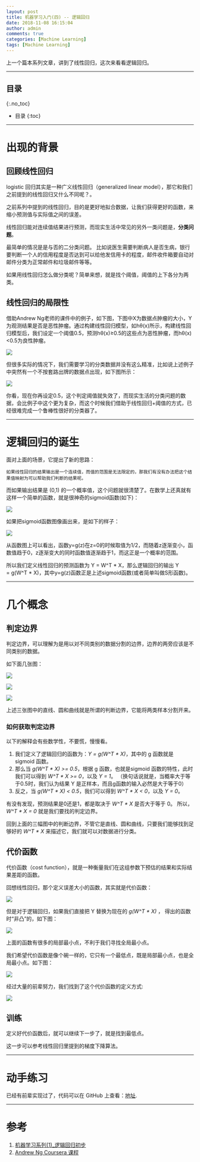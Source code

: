 ```yaml
---
layout: post
title: 机器学习入门(四) -- 逻辑回归
date: 2018-11-08 16:15:04
author: admin
comments: true
categories: [Machine Learning]
tags: [Machine Learning]
---
```


上一个篇本系列文章，讲到了线性回归，这次来看看逻辑回归。


<!-- more -->

---
## 目录
{:.no_toc}

* 目录
{:toc}
---

# 出现的背景

## 回顾线性回归

logistic 回归其实是一种广义线性回归（generalized linear model），那它和我们之前提到的线性回归又什么不同呢？。

之前系列中提到的线性回归，目的是更好地拟合数据，让我们获得更好的函数，来缩小预测值与实际值之间的误差。

线性回归能对连续值结果进行预测，而现实生活中常见的另外一类问题是，**分类问题**。

最简单的情况是是与否的二分类问题。
比如说医生需要判断病人是否生病，银行要判断一个人的信用程度是否达到可以给他发信用卡的程度，邮件收件箱要自动对邮件分类为正常邮件和垃圾邮件等等。

如果用线性回归怎么做分类呢？简单来想，就是找个阈值，阈值的上下各分为两类。

## 线性回归的局限性

借助Andrew Ng老师的课件中的例子，如下图，下图中X为数据点肿瘤的大小，Y为观测结果是否是恶性肿瘤。通过构建线性回归模型，如hθ(x)所示，构建线性回归模型后，我们设定一个阈值0.5，预测hθ(x)≥0.5的这些点为恶性肿瘤，而hθ(x)<0.5为良性肿瘤。

[![](/images/posts/logistic-regression-1.png)](/images/posts/logistic-regression-1.png)

但很多实际的情况下，我们需要学习的分类数据并没有这么精准，比如说上述例子中突然有一个不按套路出牌的数据点出现，如下图所示：

[![](/images/posts/logistic-regression-2.png)](/images/posts/logistic-regression-2.png)

你看，现在你再设定0.5，这个判定阈值就失效了，而现实生活的分类问题的数据，会比例子中这个更为复杂，而这个时候我们借助于线性回归+阈值的方式，已经很难完成一个鲁棒性很好的分类器了。

---

# 逻辑回归的诞生

面对上面的场景，它提出了新的思路：
    
    如果线性回归的结果输出是一个连续值，而值的范围是无法限定的，那我们有没有办法把这个结果值映射为可以帮助我们判断的结果呢。
    
而如果输出结果是 (0,1) 的一个概率值，这个问题就很清楚了。在数学上还真就有这样一个简单的函数，就是很神奇的sigmoid函数(如下)：

[![](/images/posts/sigmoid.png)](/images/posts/sigmoid.png)

如果把sigmoid函数图像画出来，是如下的样子：

[![](/images/posts/sigmoid-image.png)](/images/posts/sigmoid-image.png)

从函数图上可以看出，函数y=g(z)在z=0的时候取值为1/2，而随着z逐渐变小，函数值趋于0，z逐渐变大的同时函数值逐渐趋于1，而这正是一个概率的范围。

所以我们定义线性回归的预测函数为 Y = W^T * X，那么逻辑回归的输出 Y = g(W^T * X)，其中y=g(z)函数正是上述sigmoid函数(或者简单叫做S形函数)。


---

# 几个概念

## 判定边界

判定边界，可以理解为是用以对不同类别的数据分割的边界，边界的两旁应该是不同类别的数据。

如下面几张图：

[![](/images/posts/logistic-regression-3.png)](/images/posts/logistic-regression-3.png)

[![](/images/posts/logistic-regression-4.png)](/images/posts/logistic-regression-4.png)

[![](/images/posts/logistic-regression-5.png)](/images/posts/logistic-regression-5.png)

上述三张图中的直线、圆和曲线就是所谓的判断边界，它能将两类样本分割开来。

### 如何获取判定边界

以下的解释会有些数学性，不要慌，慢慢看。

1. 我们定义了逻辑回归的函数为：_Y = g(W^T * X)_，其中的 g 函数就是 sigmoid 函数。
2. 那么当 _g(W^T * X) >= 0.5_，根据 g 函数，也就是sigmoid 函数的特性，此时我们可以得到 _W^T * X >= 0_，以及 _Y = 1_。
    （换句话说就是，当概率大于等于0.5时，我们认为结果 Y 是正样本，而且g函数的输入必然是大于等于0）
3. 反之，当 _g(W^T * X) < 0.5_，我们可以得到 _W^T * X < 0_，以及 _Y = 0_。

有没有发现，预测结果是0还是1，都是取决于 _W^T * X_ 是否大于等于 0。 
所以， _W^T * X = 0_ 就是我们要找的判定边界。

回到上面的三幅图中的判断边界，不管它是直线、圆和曲线，只要我们能够找到足够好的 _W^T * X_ 来描述它，我们就可以对数据进行分类。

## 代价函数

代价函数（cost function），就是一种衡量我们在这组参数下预估的结果和实际结果差距的函数。

回想线性回归，那个定义误差大小的函数，其实就是代价函数：

[![](/images/posts/linear-regression-data4.jpg)](/images/posts/linear-regression-data4.jpg)


但是对于逻辑回归，如果我们直接把 Y 替换为现在的 _g(W^T * X)_ ， 得出的函数时“非凸”的，如下图：

[![](/images/posts/logistic-regression-6.png)](/images/posts/logistic-regression-6.png)

上面的函数有很多的局部最小点，不利于我们寻找全局最小点。

我们希望代价函数是像个碗一样的，它只有一个最低点，既是局部最小点，也是全局最小点。如下图：

[![](/images/posts/logistic-regression-7.png)](/images/posts/logistic-regression-7.png)

经过大量的前辈努力，我们找到了这个代价函数的定义方式:

[![](/images/posts/logistic-regression-cost-fucntion.jfif)](/images/posts/logistic-regression-cost-fucntion.jfif)


## 训练

定义好代价函数后，就可以继续下一步了，就是找到最低点。

这一步可以参考线性回归里提到的梯度下降算法。


---

# 动手练习

已经有前辈实现过了，代码可以在 GitHub 上查看：[地址](https://github.com/HanXiaoyang/ML_examples/tree/master/logistic_regression). 

---

# 参考

1. [机器学习系列(1)_逻辑回归初步](https://blog.csdn.net/han_xiaoyang/article/details/49123419)
2. [Andrew Ng Coursera 课程](https://www.coursera.org/learn/machine-learning)
